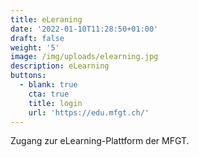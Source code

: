 ```yaml
---
title: eLeraning
date: '2022-01-10T11:28:50+01:00'
draft: false
weight: '5'
image: /img/uploads/elearning.jpg
description: eLearning
buttons:
  - blank: true
    cta: true
    title: login
    url: 'https://edu.mfgt.ch/'
---
```

Zugang zur eLearning-Plattform der MFGT.

